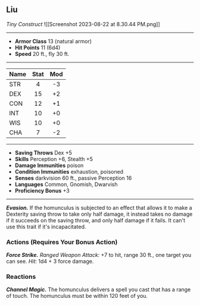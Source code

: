 ## Liu
*Tiny Construct*
![[Screenshot 2023-08-22 at 8.30.44 PM.png]]
___
- **Armor Class** 13 (natural armor)
- **Hit Points** 11 (6d4)
- **Speed** 20 ft., fly 30 ft.
___

| Name | Stat | Mod |
| ---- |:----:|:---:|
| STR  |  4   | -3  |
| DEX  |  15  | +2  |
| CON  |  12  | +1  |
| INT  |  10  | +0  |
| WIS  |  10  | +0  |
| CHA  |  7   | -2  |

___
- **Saving Throws** Dex +5
- **Skills** Perception +6, Stealth +5
- **Damage Immunities** poison
- **Condition Immunities** exhaustion, poisoned
- **Senses** darkvision 60 ft., passive Perception 16
- **Languages** Common, Gnomish, Dwarvish
- **Proficiency Bonus** +3
___
***Evasion.*** If the homunculus is subjected to an effect that allows it to make a Dexterity saving throw to take only half damage, it instead takes no damage if it succeeds on the saving throw, and only half damage if it fails. It can't use this trait if it's incapacitated.  

### Actions (Requires Your Bonus Action)
***Force Strike.*** *Ranged Weapon Attack:* +7 to hit, range 30 ft., one target you can see. *Hit:* 1d4 + 3 force damage.  

### Reactions
***Channel Magic.*** The homunculus delivers a spell you cast that has a range of touch. The homunculus must be within 120 feet of you.